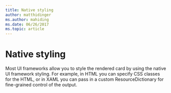 ```yaml
---
title: Native styling
author: matthidinger
ms.author: mahiding
ms.date: 06/26/2017
ms.topic: article
---
```


# Native styling

Most UI frameworks allow you to style the rendered card by using the native UI framework styling. For example, in HTML you can specify CSS classes for the HTML, or in XAML you can pass in a custom ResourceDictionary for fine-grained control of the output.